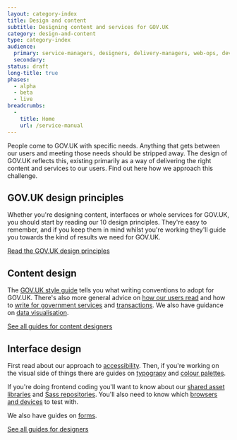 ```yaml
---
layout: category-index
title: Design and content
subtitle: Designing content and services for GOV.UK
category: design-and-content
type: category-index
audience:
  primary: service-managers, designers, delivery-managers, web-ops, developers, tech-archs, performance-analysts, user-researchers, qa, content-designers
  secondary:
status: draft
long-title: true
phases:
  - alpha
  - beta
  - live
breadcrumbs:
  -
    title: Home
    url: /service-manual
---
```


People come to GOV.UK with specific needs. Anything that gets between our users and meeting those needs should be stripped away. The design of GOV.UK reflects this, existing primarily as a way of delivering the right content and services to our users. Find out here how we approach this challenge.

## GOV.UK design principles

Whether you're designing content, interfaces or whole services for GOV.UK, you should start by reading our 10 design principles. They're easy to remember, and if you keep them in mind whilst you're working they'll guide you towards the kind of results we need for GOV.UK.

[Read the GOV.UK design principles](https://www.gov.uk/designprinciples)



## Content design

The [GOV.UK style guide](https://www.gov.uk/designprinciples/styleguide) tells you what writing conventions to adopt for GOV.UK. There's also more general advice on [how our users read](/service-manual/design-and-content/how-users-read.html) and how to [write for government services](/service-manual/design-and-content/writing-government-services.html) and [transactions](/service-manual/design-and-content/resources/writing-for-transactions.html). We also have guidance on [data visualisation](/service-manual/design-and-content/data-visualisation.html).

[See all guides for content designers](/service-manual/content-designers)


## Interface design

First read about our approach to [accessibility](/service-manual/design-and-content/accessibility.html). Then, if you're working on the visual side of things there are guides on [typograpy](/service-manual/design-and-content/resources/typography.html) and [colour palettes](/service-manual/design-and-content/resources/colour-palettes.html).

If you're doing frontend coding you'll want to know about our [shared asset libraries](/service-manual/design-and-content/resources/shared-asset-libraries.html) and [Sass repositories](/service-manual/design-and-content/resources/sass-repositories.html). You'll also need to know which [browsers and devices](/service-manual/design-and-content/browsers-and-devices.html) to test with.

We also have guides on [forms](/service-manual/design-and-content/resources/forms.html).

[See all guides for designers](/service-manual/designers)
